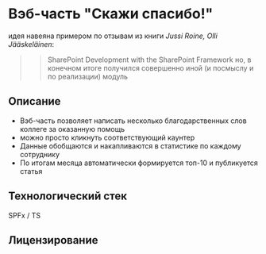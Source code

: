 # Вэб-часть "Скажи спасибо!"

идея навеяна примером по отзывам из книги *Jussi Roine, Olli Jääskeläinen*:
>> SharePoint Development with the SharePoint Framework
но, в конечном итоге получился совершенно иной (и посмыслу и по реализации) модуль


## Описание

* Вэб-часть позволяет написать несколько благодарственных слов коллеге за оказанную помощь
* можно просто кликнуть соответствующий каунтер 
* Данные обобщаются и накапливаются в статистике по каждому сотруднику
* По итогам месяца автоматически формируется топ-10 и публикуется статья

## Технологический стек

SPFx / TS


## Лицензирование


